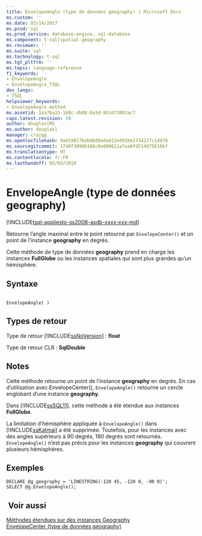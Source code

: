 ```yaml
---
title: EnvelopeAngle (type de données geography) | Microsoft Docs
ms.custom: ''
ms.date: 03/14/2017
ms.prod: sql
ms.prod_service: database-engine, sql-database
ms.component: t-sql|spatial-geography
ms.reviewer: ''
ms.suite: sql
ms.technology: t-sql
ms.tgt_pltfrm: ''
ms.topic: language-reference
f1_keywords:
- EnvelopeAngle
- EnvelopeAngle_TSQL
dev_langs:
- TSQL
helpviewer_keywords:
- EnvelopeAngle method
ms.assetid: 14a7ba15-168c-4b08-ba3d-951d73092ac7
caps.latest.revision: 19
author: douglaslMS
ms.author: douglasl
manager: craigg
ms.openlocfilehash: 9a0198176abd6d9adad12e892be1734227c14d78
ms.sourcegitcommit: 1740f3090b168c0e809611a7aa6fd514075616bf
ms.translationtype: HT
ms.contentlocale: fr-FR
ms.lasthandoff: 05/03/2018
---
```

# <a name="envelopeangle-geography-data-type"></a>EnvelopeAngle (type de données geography)
[!INCLUDE[tsql-appliesto-ss2008-asdb-xxxx-xxx-md](../../includes/tsql-appliesto-ss2008-asdb-xxxx-xxx-md.md)]

  Retourne l’angle maximal entre le point retourné par `EnvelopeCenter()` et un point de l’instance **geography** en degrés.  
  
 Cette méthode de type de données **geography** prend en charge les instances **FullGlobe** ou les instances spatiales qui sont plus grandes qu’un hémisphère.  
  
## <a name="syntax"></a>Syntaxe  
  
```  
  
EnvelopeAngle( )  
```  
  
## <a name="return-types"></a>Types de retour  
 Type de retour [!INCLUDE[ssNoVersion](../../includes/ssnoversion-md.md)] : **float**  
  
 Type de retour CLR : **SqlDouble**  
  
## <a name="remarks"></a>Notes   
 Cette méthode retourne un point de l’instance **geography** en degrés. En cas d’utilisation avec EnvelopeCenter(), `EnvelopeAngle()` retourne un cercle englobant d’une instance **geography**.  
  
 Dans [!INCLUDE[ssSQL11](../../includes/sssql11-md.md)], cette méthode a été étendue aux instances **FullGlobe**.  
  
 La limitation d’hémisphère appliquée à `EnvelopeAngle()` dans [!INCLUDE[ssKatmai](../../includes/sskatmai-md.md)] a été supprimée. Toutefois, pour les instances avec des angles supérieurs à 90 degrés, 180 degrés sont retournés. `EnvelopeAngle()` n’est pas précis pour les instances **geography** qui couvrent plusieurs hémisphères.  
  
## <a name="examples"></a>Exemples  
  
```  
DECLARE @g geography = 'LINESTRING(-120 45, -120 0, -90 0)';   
SELECT @g.EnvelopeAngle();  
```  
  
## <a name="see-also"></a> Voir aussi  
 [Méthodes étendues sur des instances Geography](../../t-sql/spatial-geography/extended-methods-on-geography-instances.md)   
 [EnvelopeCenter &#40;type de données geography&#41;](../../t-sql/spatial-geography/envelopecenter-geography-data-type.md)  
  
  
